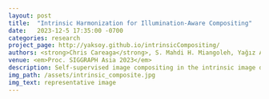 ```yaml
---
layout: post
title:  "Intrinsic Harmonization for Illumination-Aware Compositing"
date:   2023-12-5 17:35:00 -0700
categories: research
project_page: http://yaksoy.github.io/intrinsicCompositing/
authors: <strong>Chris Careaga</strong>, S. Mahdi H. Miangoleh, Yağız Aksoy
venue: <em>Proc. SIGGRAPH Asia 2023</em>
description: Self-supervised image compositing in the intrinsic image domain.
img_path: /assets/intrinsic_composite.jpg
img_text: representative image
---
```


